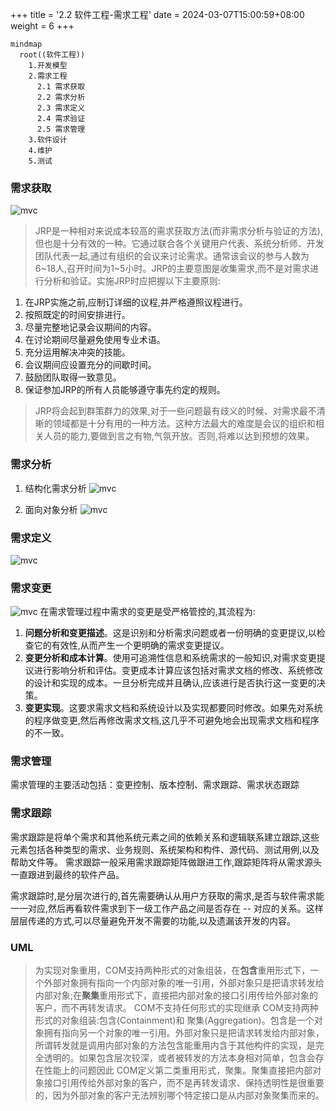 +++
title = '2.2 软件工程-需求工程'
date = 2024-03-07T15:00:59+08:00
weight = 6
+++

```mermaid
mindmap
  root((软件工程))
    1.开发模型
    2.需求工程
      2.1 需求获取
      2.2 需求分析
      2.3 需求定义
      2.4 需求验证
      2.5 需求管理
    3.软件设计
    4.维护
    5.测试
```

### 需求获取
![mvc](../../../images/content/ruankao/software_requirement.png)

> JRP是一种相对来说成本较高的需求获取方法(而非需求分析与验证的方法),但也是十分有效的一种。它通过联合各个关键用户代表、系统分析师、开发团队代表一起,通过有组织的会议来讨论需求。通常该会议的参与人数为6~18人,召开时间为1~5小时。JRP的主要意图是收集需求,而不是对需求进行分析和验证。实施JRP时应把握以下主要原则:
1. 在JRP实施之前,应制订详细的议程,并严格遵照议程进行。
2. 按照既定的时间安排进行。
3. 尽量完整地记录会议期间的内容。
4. 在讨论期间尽量避免使用专业术语。
5. 充分运用解决冲突的技能。
6. 会议期间应设置充分的间歇时间。
7. 鼓励团队取得一致意见。
8. 保证参加JRP的所有人员能够遵守事先约定的规则。

> JRP将会起到群策群力的效果,对于一些问题最有歧义的时候、对需求最不清晰的领域都是十分有用的一种方法。这种方法最大的难度是会议的组织和相关人员的能力,要做到言之有物,气氛开放。否则,将难以达到预想的效果。

### 需求分析
1. 结构化需求分析
![mvc](../../../images/content/ruankao/software_analysis_st.png)

2. 面向对象分析
![mvc](../../../images/content/ruankao/software_analysis_ooa.png)

### 需求定义
![mvc](../../../images/content/ruankao/software_requirement_define.png)

### 需求变更
![mvc](../../../images/content/ruankao/software_requirement_change.png)
在需求管理过程中需求的变更是受严格管控的,其流程为:
1. **问题分析和变更描述**。这是识别和分析需求问题或者一份明确的变更提议,以检查它的有效性,从而产生一个更明确的需求变更提议。
2. **变更分析和成本计算**。使用可追溯性信息和系统需求的一般知识,对需求变更提议进行影响分析和评估。变更成本计算应该包括对需求文档的修改、系统修改的设计和实现的成本。一旦分析完成并且确认,应该进行是否执行这一变更的决策。
3. **变更实现**。这要求需求文档和系统设计以及实现都要同时修改。如果先对系统的程序做变更,然后再修改需求文档,这几乎不可避免地会出现需求文档和程序的不一致。


### 需求管理
需求管理的主要活动包括：变更控制、版本控制、需求跟踪、需求状态跟踪

### 需求跟踪
需求跟踪是将单个需求和其他系统元素之间的依赖关系和逻辑联系建立跟踪,这些元素包括各种类型的需求、业务规则、系统架构和构件、源代码、测试用例,以及帮助文件等。 需求跟踪一般采用需求跟踪矩阵做跟进工作,跟踪矩阵将从需求源头一直跟进到最终的软件产品。

需求跟踪时,是分层次进行的,首先需要确认从用户方获取的需求,是否与软件需求能一一对应,然后再看软件需求到下一级工作产品之间是否存在 -- 对应的关系。这样层层传递的方式,可以尽量避免开发不需要的功能,以及遗漏该开发的内容。


### UML
> 为实现对象重用，COM支持两种形式的对象组装，在**包含**重用形式下，一个外部对象拥有指向一个内部对象的唯一引用，外部对象只是把请求转发给内部对象;在**聚集**重用形式下，直接把内部对象的接口引用传给外部对象的客户，而不再转发请求。
COM不支持任何形式的实现继承
COM支持两种形式的对象组装:包含(Containment)和 聚集(Aggregation)。包含是一个对象拥有指向另一个对象的唯一引用。外部对象只是把请求转发给内部对象，所谓转发就是调用内部对象的方法包含能重用内含于其他构件的实现，是完全透明的。如果包含层次较深，或者被转发的方法本身相对简单，包含会存在性能上的问题因此 COM定义第二类重用形式，聚集。聚集直接把内部对象接口引用传给外部对象的客户，而不是再转发请求、保持透明性是很重要的，因为外部对象的客户无法辨别哪个特定接口是从内部对象聚集而来的。

